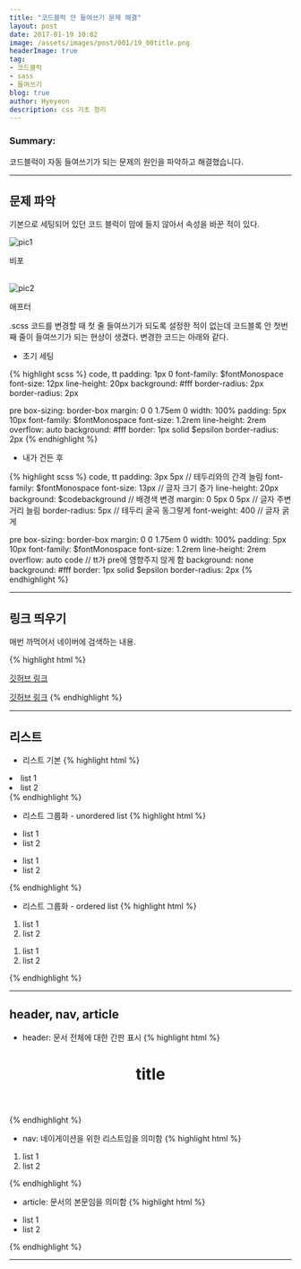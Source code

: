 ```yaml
---
title: "코드블럭 안 들여쓰기 문제 해결"
layout: post
date: 2017-01-19 10:02
image: /assets/images/post/001/19_00title.png
headerImage: true
tag:
- 코드블럭
- sass
- 들여쓰기
blog: true
author: Hyeyeon
description: css 기초 정리
---
```


### Summary:

코드블럭이 자동 들여쓰기가 되는 문제의 원인을 파악하고 해결했습니다.

---



## 문제 파악

기본으로 세팅되어 있던 코드 블럭이 맘에 들지 않아서 속성을 바꾼 적이 있다.

![pic1](/assets/images/post/001/19_01.png)
<figcaption class="caption">비포</figcaption>

<br>

![pic2](/assets/images/post/001/19_02.png)
<figcaption class="caption">애프터</figcaption>


.scss 코드를 변경할 때 첫 줄 들여쓰기가 되도록 설정한 적이 없는데 코드블록 안 첫번째 줄이 들여쓰기가 되는 현상이 생겼다. 변경한 코드는 아래와 같다.


* 초기 세팅

{% highlight scss %}
code,
tt
	padding: 1px 0
	font-family: $fontMonospace
	font-size: 12px
	line-height: 20px
	background: #fff
	border-radius: 2px
	border-radius: 2px

pre
	box-sizing: border-box
	margin: 0 0 1.75em 0
	width: 100%
	padding: 5px 10px
	font-family: $fontMonospace
	font-size: 1.2rem
	line-height: 2rem
	overflow: auto
	background: #fff
	border: 1px solid $epsilon
	border-radius: 2px
{% endhighlight %}

* 내가 건든 후

{% highlight scss %}
code,
tt
	padding: 3px 5px               // 테두리와의 간격 늘림
	font-family: $fontMonospace
	font-size: 13px                // 글자 크기 증가
	line-height: 20px
	background: $codebackground    // 배경색 변경
	margin: 0 5px 0 5px            // 글자 주변 거리 늘림
	border-radius: 5px             // 테두리 굴곡 동그랗게
	font-weight: 400               // 글자 굵게

pre
	box-sizing: border-box
	margin: 0 0 1.75em 0
	width: 100%
	padding: 5px 10px
	font-family: $fontMonospace
	font-size: 1.2rem
	line-height: 2rem
	overflow: auto
	code                           // tt가 pre에 영향주지 않게 함
		background: none
	background: #fff
	border: 1px solid $epsilon
	border-radius: 2px
{% endhighlight %}

---

## 링크 띄우기

매번 까먹어서 네이버에 검색하는 내용.

{% highlight html %}
<!-- 새 창에 링크 띄우기 -->
<a href="hhttps://github.com/imyeonn" target="_blank">깃허브 링크</a>
<!-- 현재 창에 링크 띄우기 -->
<a href="hhttps://github.com/imyeonn" target="_self">깃허브 링크</a>
{% endhighlight %}

---

## 리스트

* 리스트 기본
{% highlight html %}
<li>list 1</li>
<li>list 2</li>
{% endhighlight %}

* 리스트 그룹화 - unordered list
{% highlight html %}
<ul>
  <li>list 1</li>
  <li>list 2</li>
</ul>
<ul>
  <li>list 1</li>
  <li>list 2</li>
</ul>
{% endhighlight %}

* 리스트 그룹화 - ordered list
{% highlight html %}
<ol>
  <li>list 1</li>
  <li>list 2</li>
</ol>
<ol>
  <li>list 1</li>
  <li>list 2</li>
</ol>
{% endhighlight %}

---

## header, nav, article

* header: 문서 전체에 대한 간판 표시
{% highlight html %}
<header>
  <h1>title</h1>
</header>
{% endhighlight %}

* nav: 네이게이션을 위한 리스트임을 의미함
{% highlight html %}
<nav>
  <ol>
    <li>list 1</li>
    <li>list 2</li>
  </ol>
</nav>
{% endhighlight %}

* article: 문서의 본문임을 의미함
{% highlight html %}
<article>
  <ul>
    <li>list 1</li>
    <li>list 2</li>
  </ul>
</article>
{% endhighlight %}

---
